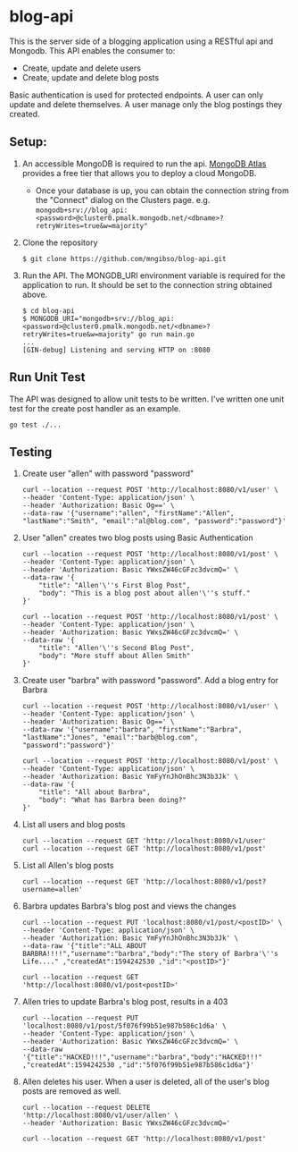 # blog-api
This is the server side of a blogging application using a RESTful api and Mongodb.
This API enables the consumer to:
- Create, update and delete users 
- Create, update and delete blog posts

Basic authentication is used for protected endpoints.  A user can only update and delete themselves. A user manage only the blog postings they created.

## Setup:

1. An accessible MongoDB is required to run the api.  [MongoDB Atlas](https://www.mongodb.com/cloud/atlas) provides a free tier that allows you to deploy a cloud MongoDB.
    - Once your database is up, you can obtain the connection string from the "Connect"
dialog on the Clusters page.  e.g. `mongodb+srv://blog_api:<password>@cluster0.pmalk.mongodb.net/<dbname>?retryWrites=true&w=majority"`
  
2. Clone the repository

    ```
    $ git clone https://github.com/mngibso/blog-api.git
    ```

3. Run the API. The MONGDB_URI environment variable is required for the application to run.  It should be set to the connection string obtained above.
    ``` 
   $ cd blog-api
   $ MONGODB_URI="mongodb+srv://blog_api:<password>@cluster0.pmalk.mongodb.net/<dbname>?retryWrites=true&w=majority" go run main.go
   ...
   [GIN-debug] Listening and serving HTTP on :8080
    ```

## Run Unit Test

The API was designed to allow unit tests to be written.  I've written one unit test for the create post handler as an example.

```
go test ./...
```
    
## Testing

1. Create user "allen" with password "password"
    ```
   curl --location --request POST 'http://localhost:8080/v1/user' \
    --header 'Content-Type: application/json' \
    --header 'Authorization: Basic Og==' \
    --data-raw '{"username":"allen", "firstName":"Allen", "lastName":"Smith", "email":"al@blog.com", "password":"password"}'
    ```

2. User "allen" creates two blog posts using Basic Authentication

    ```
    curl --location --request POST 'http://localhost:8080/v1/post' \
    --header 'Content-Type: application/json' \
    --header 'Authorization: Basic YWxsZW46cGFzc3dvcmQ=' \
    --data-raw '{
        "title": "Allen'\''s First Blog Post",
        "body": "This is a blog post about allen'\''s stuff."
    }'

    curl --location --request POST 'http://localhost:8080/v1/post' \
    --header 'Content-Type: application/json' \
    --header 'Authorization: Basic YWxsZW46cGFzc3dvcmQ=' \
    --data-raw '{
        "title": "Allen'\''s Second Blog Post",
        "body": "More stuff about Allen Smith"
    }'
    ```

3. Create user "barbra" with password "password".  Add a blog entry for Barbra

    ```
    curl --location --request POST 'http://localhost:8080/v1/user' \
    --header 'Content-Type: application/json' \
    --header 'Authorization: Basic Og==' \
    --data-raw '{"username":"barbra", "firstName":"Barbra", "lastName":"Jones", "email":"barb@blog.com", "password":"password"}'
    
    curl --location --request POST 'http://localhost:8080/v1/post' \
    --header 'Content-Type: application/json' \
    --header 'Authorization: Basic YmFyYnJhOnBhc3N3b3Jk' \
    --data-raw '{
        "title": "All about Barbra",
        "body": "What has Barbra been doing?"
    }'
    ```

4. List all users and blog posts
    ```
    curl --location --request GET 'http://localhost:8080/v1/user'
    curl --location --request GET 'http://localhost:8080/v1/post'
    ```

5. List all Allen's blog posts
    ```
    curl --location --request GET 'http://localhost:8080/v1/post?username=allen'
    ```

6. Barbra updates Barbra's blog post and views the changes 

    ```
    curl --location --request PUT 'localhost:8080/v1/post/<postID>' \
    --header 'Content-Type: application/json' \
    --header 'Authorization: Basic YmFyYnJhOnBhc3N3b3Jk' \
    --data-raw '{"title":"ALL ABOUT BARBRA!!!!","username":"barbra","body":"The story of Barbra'\''s Life...." ,"createdAt":1594242530 ,"id":"<postID>"}'

    curl --location --request GET 'http://localhost:8080/v1/post<postID>'
    ```

7. Allen tries to update Barbra's blog post, results in a 403
    ```
    curl --location --request PUT 'localhost:8080/v1/post/5f076f99b51e987b586c1d6a' \
    --header 'Content-Type: application/json' \
    --header 'Authorization: Basic YWxsZW46cGFzc3dvcmQ=' \
    --data-raw '{"title":"HACKED!!!","username":"barbra","body":"HACKED!!!" ,"createdAt":1594242530 ,"id":"5f076f99b51e987b586c1d6a"}'
    ```
   
8. Allen deletes his user.  When a user is deleted, all of the user's blog posts are removed as well.

    ```
    curl --location --request DELETE 'http://localhost:8080/v1/user/allen' \
    --header 'Authorization: Basic YWxsZW46cGFzc3dvcmQ='

    curl --location --request GET 'http://localhost:8080/v1/post'
    ```
